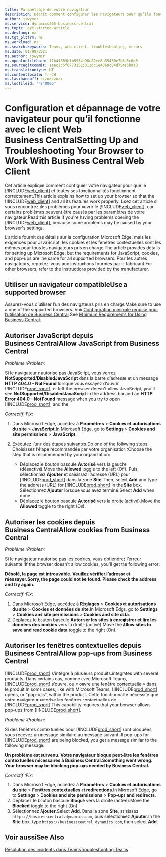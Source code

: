 ```yaml
---
title: Paramétrage de votre navigateur
description: Décrit comment configurer les navigateurs pour qu’ils fonctionnent avec Business Central et les produits qui y sont intégrés.
author: jswymer
ms.service: dynamics365-business-central
ms.topic: get-started-article
ms.devlang: na
ms.tgt_pltfrm: na
ms.workload: na
ms.search.keywords: Teams, web client, troubleshooting, errors
ms.date: 01/08/2021
ms.author: jswymer
ms.openlocfilehash: 17b41653b1b5934e98c82ce8a35430e7b6a5c0d0
ms.sourcegitcommit: 1aac2c5f6773151c011dc1e4069c84d79fe5bda8
ms.translationtype: HT
ms.contentlocale: fr-CH
ms.lasthandoff: 01/08/2021
ms.locfileid: "4840006"
---
```

# <a name="setting-up-and-troubleshooting-your-browser-to-work-with-business-central-web-client"></a><span data-ttu-id="13aab-103">Configuration et dépannage de votre navigateur pour qu’il fonctionne avec le client Web Business Central</span><span class="sxs-lookup"><span data-stu-id="13aab-103">Setting Up and Troubleshooting Your Browser to Work With Business Central Web Client</span></span>

<span data-ttu-id="13aab-104">Cet article explique comment configurer votre navigateur pour que le [!INCLUDE[web_client](includes/web_client.md)] et toutes ses fonctionnalités fonctionnent correctement.</span><span class="sxs-lookup"><span data-stu-id="13aab-104">This article explains how to set up your browser so that the [!INCLUDE[web_client](includes/web_client.md)] and all its features work properly.</span></span> <span data-ttu-id="13aab-105">Lisez cet article si vous rencontrez des problèmes pour ouvrir le [!INCLUDE[web_client](includes/web_client.md)], car certains problèmes peuvent être causés par les paramètres de votre navigateur.</span><span class="sxs-lookup"><span data-stu-id="13aab-105">Read this article if you're having problems opening the [!INCLUDE[web_client](includes/web_client.md)], because some problems may be caused by your browser's settings.</span></span>

<span data-ttu-id="13aab-106">L’article fournit des détails sur la configuration Microsoft Edge, mais les exigences pour JavaScript, les cookies et les fenêtres contextuelles sont les mêmes pour tous les navigateurs pris en charge.</span><span class="sxs-lookup"><span data-stu-id="13aab-106">The article provides details for setting up Microsoft Edge, but the requirements for JavaScript, cookies, and pop-ups are the same for all supported browsers.</span></span> <span data-ttu-id="13aab-107">Pour les autres navigateurs, reportez-vous aux instructions fournies par le fabricant.</span><span class="sxs-lookup"><span data-stu-id="13aab-107">For other browsers, refer to the instructions provided by the manufacturer.</span></span>  

## <a name="use-a-supported-browser"></a><span data-ttu-id="13aab-108">Utiliser un navigateur compatible</span><span class="sxs-lookup"><span data-stu-id="13aab-108">Use a supported browser</span></span>

<span data-ttu-id="13aab-109">Assurez-vous d’utiliser l’un des navigateurs pris en charge.</span><span class="sxs-lookup"><span data-stu-id="13aab-109">Make sure to use a one of the supported browsers.</span></span> <span data-ttu-id="13aab-110">Voir [Configuration minimale requise pour l’utilisation de Business Central](product-requirements.md#recommended-browsers).</span><span class="sxs-lookup"><span data-stu-id="13aab-110">See [Minimum Requirements for Using Business Central](product-requirements.md#recommended-browsers).</span></span>  

## <a name="allow-javascript-from-business-central"></a><span data-ttu-id="13aab-111">Autoriser JavaScript depuis Business Central</span><span class="sxs-lookup"><span data-stu-id="13aab-111">Allow JavaScript from Business Central</span></span>

<span data-ttu-id="13aab-112">*Problème :*</span><span class="sxs-lookup"><span data-stu-id="13aab-112">*Problem:*</span></span>

<span data-ttu-id="13aab-113">Si le navigateur n’autorise pas JavaScript, vous verrez **NotSupported/DisabledJavaScript** dans la barre d’adresse et un message **HTTP 404.0 - Not Found** lorsque vous essayez d’ouvrir [!INCLUDE[prod_short](includes/prod_short.md)], et le</span><span class="sxs-lookup"><span data-stu-id="13aab-113">If the browser doesn't allow JavaScript, you'll see **NotSupported/DisabledJavaScript** in the address bar and an **HTTP Error 404.0 - Not Found** message when you try to open [!INCLUDE[prod_short](includes/prod_short.md)], and the</span></span> 

<!-- http://localhost:8080/NotSupported/DisabledJavaScript HTTP Error 404.0 - Not Found
The resource you are looking for has been removed, had its name changed, or is temporarily unavailable. -->

<span data-ttu-id="13aab-114">*Correctif :*</span><span class="sxs-lookup"><span data-stu-id="13aab-114">*Fix:*</span></span>

1. <span data-ttu-id="13aab-115">Dans Microsoft Edge, accédez à **Paramètres** > **Cookies et autorisations du site** > **JavaScript**.</span><span class="sxs-lookup"><span data-stu-id="13aab-115">In Microsoft Edge, go to **Settings** > **Cookies and site permissions** > **JavaScript**.</span></span>
2. <span data-ttu-id="13aab-116">Exécutez l’une des étapes suivantes.</span><span class="sxs-lookup"><span data-stu-id="13aab-116">Do one of the following steps.</span></span> <span data-ttu-id="13aab-117">Choisissez l’étape recommandée par votre organisation :</span><span class="sxs-lookup"><span data-stu-id="13aab-117">Choose the step that is recommended by your organization:</span></span>

    - <span data-ttu-id="13aab-118">Déplacez le bouton bascule **Autorisé** vers la gauche (désactivé).</span><span class="sxs-lookup"><span data-stu-id="13aab-118">Move the **Allowed** toggle to the left (Off).</span></span> <span data-ttu-id="13aab-119">Puis, sélectionnez **Ajouter** et saisissez l’adresse (URL) pour [!INCLUDE[prod_short](includes/prod_short.md)] dans la zone **Site**.</span><span class="sxs-lookup"><span data-stu-id="13aab-119">Then, select **Add** and type the address (URL) for [!INCLUDE[prod_short](includes/prod_short.md)] in the **Site** box.</span></span> <span data-ttu-id="13aab-120">Sélectionnez **Ajouter** lorsque vous avez terminé.</span><span class="sxs-lookup"><span data-stu-id="13aab-120">Select **Add** when done.</span></span>
    - <span data-ttu-id="13aab-121">Déplacez le bouton bascule **Autorisé** vers la droite (activé).</span><span class="sxs-lookup"><span data-stu-id="13aab-121">Move the **Allowed** toggle to the right (On).</span></span>

## <a name="allow-cookies-from-business-central"></a><span data-ttu-id="13aab-122">Autoriser les cookies depuis Business Central</span><span class="sxs-lookup"><span data-stu-id="13aab-122">Allow cookies from Business Central</span></span>

<span data-ttu-id="13aab-123">*Problème :*</span><span class="sxs-lookup"><span data-stu-id="13aab-123">*Problem:*</span></span>

<span data-ttu-id="13aab-124">Si le navigateur n’autorise pas les cookies, vous obtiendrez l’erreur suivante :</span><span class="sxs-lookup"><span data-stu-id="13aab-124">If the browser doesn't allow cookies, you'll get the following error:</span></span>

<span data-ttu-id="13aab-125">**Désolé, la page est introuvable. Veuillez vérifier l’adresse et réessayer.**</span><span class="sxs-lookup"><span data-stu-id="13aab-125">**Sorry, the page could not be found. Please check the address and try again.**</span></span> 

<span data-ttu-id="13aab-126">*Correctif :*</span><span class="sxs-lookup"><span data-stu-id="13aab-126">*Fix:*</span></span>

1. <span data-ttu-id="13aab-127">Dans Microsoft Edge, accédez à **Réglages** > **Cookies et autorisations du site** > **Cookies et données de site**.</span><span class="sxs-lookup"><span data-stu-id="13aab-127">In Microsoft Edge, go to **Settings** > **Cookies and site permissions** > **Cookies and site data**.</span></span>
2. <span data-ttu-id="13aab-128">Déplacez le bouton bascule **Autoriser les sites à enregistrer et lire les données des cookies** vers la droite (activé).</span><span class="sxs-lookup"><span data-stu-id="13aab-128">Move the **Allow sites to save and read cookie data** toggle to the right (On).</span></span>  

## <a name="allow-pop-ups-from-business-central"></a><a name="popup"></a><span data-ttu-id="13aab-129">Autoriser les fenêtres contextuelles depuis Business Central</span><span class="sxs-lookup"><span data-stu-id="13aab-129">Allow pop-ups from Business Central</span></span>

[!INCLUDE[prod_short](includes/prod_short.md)] <span data-ttu-id="13aab-130">s’intègre à plusieurs produits.</span><span class="sxs-lookup"><span data-stu-id="13aab-130">integrates with several products.</span></span> <span data-ttu-id="13aab-131">Dans certains cas, comme avec Microsoft Teams, [!INCLUDE[prod_short](includes/prod_short.md)] s’ouvre, ou « ouvre une fenêtre contextuelle » dans le produit.</span><span class="sxs-lookup"><span data-stu-id="13aab-131">In some cases, like with Microsoft Teams, [!INCLUDE[prod_short](includes/prod_short.md)] opens, or "pop-ups", within the product.</span></span> <span data-ttu-id="13aab-132">Cette fonctionnalité nécessite que votre navigateur autorise les fenêtres contextuelles de [!INCLUDE[prod_short](includes/prod_short.md)].</span><span class="sxs-lookup"><span data-stu-id="13aab-132">This capability requires that your browser allows pop-ups from [!INCLUDE[prod_short](includes/prod_short.md)].</span></span>

<span data-ttu-id="13aab-133">*Problème :*</span><span class="sxs-lookup"><span data-stu-id="13aab-133">*Problem:*</span></span>

<span data-ttu-id="13aab-134">Si des fenêtres contextuelles pour [!INCLUDE[prod_short](includes/prod_short.md)] sont bloquées, vous recevez un message similaire au message suivant :</span><span class="sxs-lookup"><span data-stu-id="13aab-134">If pop-ups for [!INCLUDE[prod_short](includes/prod_short.md)] are being blocked, you get a message similar to the following message:</span></span>

<span data-ttu-id="13aab-135">**Un problème est survenu. Votre navigateur bloque peut-être les fenêtres contextuelles nécessaires à Business Central.**</span><span class="sxs-lookup"><span data-stu-id="13aab-135">**Something went wrong. Your browser may be blocking pop-ups needed by Business Central.**</span></span>

<!--
Something went wrong
Your browser may be blocking pop-ups needed by Business Central.

Change your browser settings to allow pop-ups or allow this for trusted domains, then try again.
If these settings are managed for your organization, you should contact your administrator for assistance.

Try again
-->
<span data-ttu-id="13aab-136">*Correctif :*</span><span class="sxs-lookup"><span data-stu-id="13aab-136">*Fix:*</span></span>

1. <span data-ttu-id="13aab-137">Dans Microsoft Edge, accédez à **Paramètres** > **Cookies et autorisations du site** > **Fenêtres contextuelles et redirections**.</span><span class="sxs-lookup"><span data-stu-id="13aab-137">In Microsoft Edge, go to **Settings** > **Cookies and site permissions** > **Pop-ups and redirects**.</span></span>
2. <span data-ttu-id="13aab-138">Déplacez le bouton bascule **Bloqué** vers la droite (activé).</span><span class="sxs-lookup"><span data-stu-id="13aab-138">Move the **Blocked** toggle to the right (On).</span></span>
3. <span data-ttu-id="13aab-139">Sélectionnez **Ajouter**.</span><span class="sxs-lookup"><span data-stu-id="13aab-139">Select **Add**.</span></span> <span data-ttu-id="13aab-140">Dans la zone **Site**, saisissez `https://businesscentral.dynamics.com`, puis sélectionnez **Ajouter**.</span><span class="sxs-lookup"><span data-stu-id="13aab-140">In the **Site** box, type `https://businesscentral.dynamics.com`, then select **Add**.</span></span>

## <a name="see-also"></a><span data-ttu-id="13aab-141">Voir aussi</span><span class="sxs-lookup"><span data-stu-id="13aab-141">See Also</span></span>

[<span data-ttu-id="13aab-142">Résolution des incidents dans Teams</span><span class="sxs-lookup"><span data-stu-id="13aab-142">Troubleshooting Teams</span></span>](admin-teams-troubleshooting.md)  